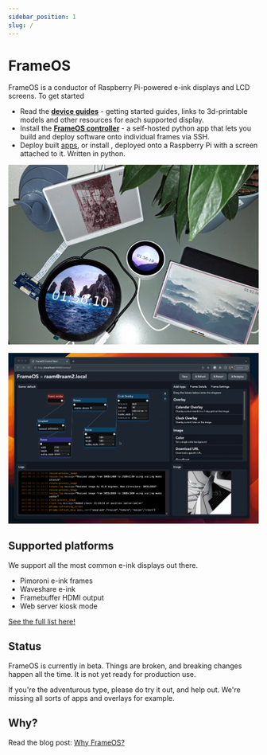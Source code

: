 ```yaml
---
sidebar_position: 1
slug: /
---
```


# FrameOS 

FrameOS is a conductor of Raspberry Pi-powered e-ink displays and LCD screens. To get started

- Read the **[device guides](/devices)** - getting started guides, links to 3d-printable models and other resources for each supported display.
- Install the **[FrameOS controller](/installation/controller)** - a self-hosted python app that lets you build and deploy software onto individual frames via SSH.
- Deploy built [apps](/apps), or install , deployed onto a Raspberry Pi with a screen attached to it. Written in python.

![](./_img/1-frames.jpg)


![FrameOS Screenshot](./_img/diagram-reload.gif)

## Supported platforms

We support all the most common e-ink displays out there.

- Pimoroni e-ink frames
- Waveshare e-ink
- Framebuffer HDMI output
- Web server kiosk mode

[See the full list here!](/devices)

## Status

FrameOS is currently in beta. Things are broken, and breaking changes happen all the time. It is not yet ready for production use.

If you're the adventurous type, please do try it out, and help out. We're missing all sorts of apps and overlays for example.

## Why?

Read the blog post: [Why FrameOS?](/blog/why-frameos)